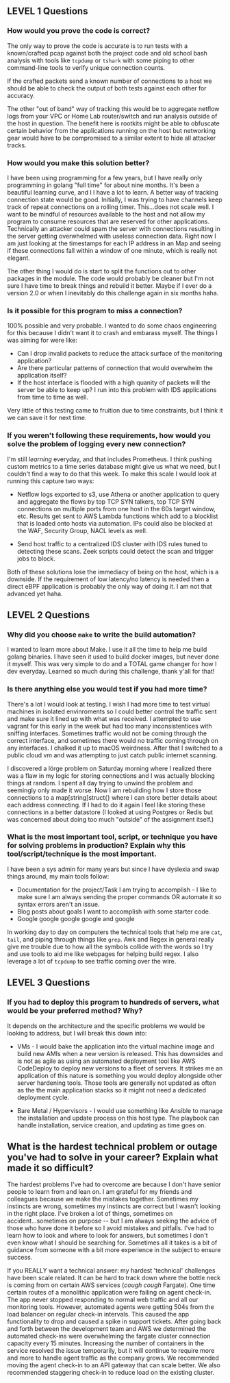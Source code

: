 ## LEVEL 1 Questions

### How would you prove the code is correct?

The only way to prove the code is accurate is to run tests with a known/crafted pcap against both the project code and old school bash analysis with tools like `tcpdump` or `tshark` with some piping to other command-line tools to verify unique connection counts. 

If the crafted packets send a known number of connections to a host we should be able to check the output of both tests against each other for accuracy. 

The other "out of band" way of tracking this would be to aggregate netflow logs from your VPC or Home Lab router/switch and run analysis outside of the host in question. The benefit here is rootkits might be able to obfuscate certain behavior from the applications running on the host but networking gear would have to be compromised to a similar extent to hide all attacker tracks.

### How would you make this solution better?

I have been using programming for a few years, but I have really only programming in golang "full time" for about nine months. It's been a beautiful learning curve, and I l have a lot to learn. A better way of tracking connection state would be good. Initially, I was trying to have channels keep track of repeat connections on a rolling timer. This...does not scale well. I want to be mindful of resources available to the host and not allow my program to consume resources that are reserved for other applications. Technically an attacker could spam the server with connections resulting in the server getting overwhelmed with useless connection data. Right now I am just looking at the timestamps for each IP address in an Map and seeing if these connections fall within a window of one minute, which is really not elegant.

The other thing I would do is start to split the functions out to other packages in the module. The code would probably be cleaner but I'm not sure I have time to break things and rebuild it better. Maybe if I ever do a version 2.0 or when I inevitably do this challenge again in six months haha.


### Is it possible for this program to miss a connection?

100% possible and very probable. I wanted to do some chaos engineering for this because I didn't want it to crash and embarass myself. The things I was aiming for were like:

* Can I drop invalid packets to reduce the attack surface of the monitoring application?
* Are there particular patterns of connection that would overwhelm the application itself?
* If the host interface is flooded with a high quanity of packets will the server be able to keep up? I run into this problem with IDS applications from time to time as well.

Very little of this testing came to fruition due to time constraints, but I think it we can save it for next time.

### If you weren't following these requirements, how would you solve the problem of logging every new connection?

I'm still *learning* everyday, and that includes Prometheus. I think pushing custom metrics to a time series database might give us what we need, but I couldn't find a way to do that this week. To make this scale I would look at running this capture two ways:

* Netflow logs exported to s3, use Athena or another application to query and aggregate the flows by top TCP SYN talkers, top TCP SYN connections on multiple ports from one host in the 60s target window, etc. Results get sent to AWS Lambda functions which add to a blocklist that is loaded onto hosts via automation. IPs could also be blocked at the WAF, Security Group, NACL levels as well.

* Send host traffic to a centralized IDS cluster with IDS rules tuned to detecting these scans. Zeek scripts could detect the scan and trigger jobs to block.

Both of these solutions lose the immediacy of being on the host, which is a downside. If the requirement of low latency/no latency is needed then a direct eBPF application is probably the only way of doing it. I am not that advanced yet haha.

## LEVEL 2 Questions

### Why did you choose `make` to write the build automation?

I wanted to learn more about Make. I use it all the time to help me build golang binaries. I have seen it used to build docker images, but never done it myself. This was very simple to do and a TOTAL game changer for how I dev everyday. Learned so much during this challenge, thank y'all for that!

### Is there anything else you would test if you had more time?

There's a lot I would look at testing. I wish I had more time to test virtual machines in isolated envinroments so I could better control the traffic  sent and make sure it lined up with what was received. I attempted to use vagrant for this early in the week but had too many inconsistentices with sniffing interfaces. Sometimes traffic would not be coming through the correct interface, and sometimes there would no traffic coming through on any interfaces. I chalked it up to macOS weirdness. After that I switched to a public cloud vm and was attempting to just catch public internet scanning. 

I discovered a lörge problem on Saturday morning where I realized there was a flaw in my logic for storing connections and I was actually blocking things at random. I spent all day trying to unwind the problem and seemingly only made it worse. Now I am rebuilding how I store those connections to a map[string]struct{} where I can store better details about each address connecting. If I had to do it again I feel like storing these connections in a better datastore (I looked at using Postgres or Redis but was concerned about doing too much "outside" of the assignment itself.)

### What is the most important tool, script, or technique you have for solving problems in production? Explain why this tool/script/technique is the most important.

I have been a sys admin for many years but since I have dyslexia and swap things around, my main tools follow:

* Documentation for the project/Task I am trying to accomplish - I like to  make sure I am always sending the proper commands OR automate it so syntax errors aren't an issue.
* Blog posts about goals I want to accomplish with some starter code.
* Google google google google and google

In working day to day on computers the technical tools that help me are `cat`, `tail`, and piping through things like `grep`. Awk and Regex in general really give me trouble due to how all the symbols collide with the words so I try and use tools to aid me like webpages for helping build regex. I also leverage a lot of `tcpdump` to see traffic coming over the wire. 

## LEVEL 3 Questions

### If you had to deploy this program to hundreds of servers, what would be your preferred method? Why?

It depends on the architecture and the specific problems we would be looking to address, but I will break this down into:

* VMs - I would bake the application into the virtual machine image and build new AMIs when a new version is released. This has downsides and is not as agile as using an automated deployment tool like AWS CodeDeploy to deploy new versions to a fleet of servers. It strikes me an application of this nature is something you would deploy alongside other server hardening tools. Those tools are generally not updated as often as the the main application stacks so it might not need a dedicated deployment cycle.

* Bare Metal / Hypervisors - I would use something like Ansible to manage the installation and update process on this host type. The playbook can handle installation, service creation, and updating as time goes on.

## What is the hardest technical problem or outage you've had to solve in your career? Explain what made it so difficult?

The hardest problems I've had to overcome are because I don't have senior people to learn from and lean on. I am grateful for my friends and colleagues because we make the mistakes together. Sometimes my instincts are wrong, sometimes my instincts are correct but I wasn't looking in the right place. I've broken a lot of things, sometimes on accident...sometimes on purpose -- but I am always seeking the advice of those who have done it before so I  avoid mistakes and pitfalls. I've had to learn how to look and where to look for answers, but sometimes I don't even know what I should be searching for. Sometimes all it takes is a bit of guidance from someone with a bit more experience in the subject to ensure success.

If you REALLY want a technical answer: my hardest 'technical' challenges have been scale related. It can be hard to track down where the bottle neck is coming from on certain AWS services (*cough cough* Fargate). One time certain routes of a monolithic application were failing on agent check-in. The app never stopped responding to normal web traffic and all our monitoring tools. However, automated agents were getting 504s from the load balancer on regular check-in intervals. This caused the app functionality to drop and caused a spike in support tickets. After going back and forth between the development team and AWS we determined the automated check-ins were overwhelming the fargate cluster connection capacity every 15 minutes. Increasing the number of containers in the service resolved the issue temporarily, but it will continue to require more and more to handle agent traffic as the company grows. We recommended moving the agent check-in to an API gateway that can scale better. We also recommended staggering check-in to reduce load on the existing cluster. 